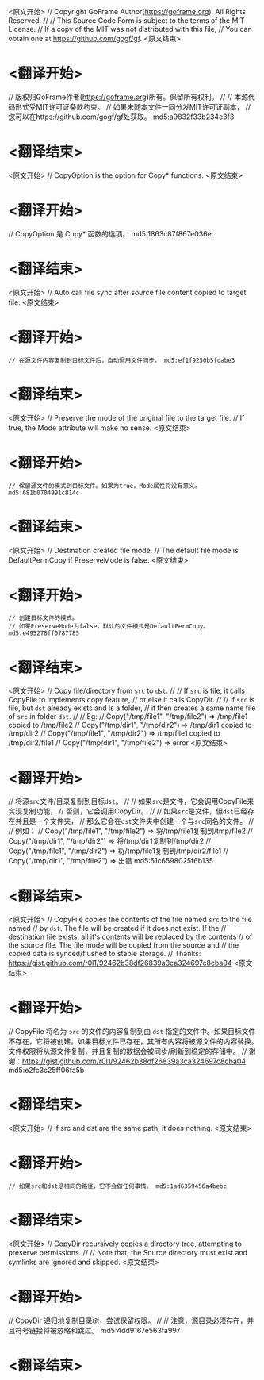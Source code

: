 
<原文开始>
// Copyright GoFrame Author(https://goframe.org). All Rights Reserved.
//
// This Source Code Form is subject to the terms of the MIT License.
// If a copy of the MIT was not distributed with this file,
// You can obtain one at https://github.com/gogf/gf.
<原文结束>

# <翻译开始>
// 版权归GoFrame作者(https://goframe.org)所有。保留所有权利。
//
// 本源代码形式受MIT许可证条款约束。
// 如果未随本文件一同分发MIT许可证副本，
// 您可以在https://github.com/gogf/gf处获取。 md5:a9832f33b234e3f3
# <翻译结束>


<原文开始>
// CopyOption is the option for Copy* functions.
<原文结束>

# <翻译开始>
// CopyOption 是 Copy* 函数的选项。 md5:1863c87f867e036e
# <翻译结束>


<原文开始>
// Auto call file sync after source file content copied to target file.
<原文结束>

# <翻译开始>
	// 在源文件内容复制到目标文件后，自动调用文件同步。 md5:ef1f9250b5fdabe3
# <翻译结束>


<原文开始>
	// Preserve the mode of the original file to the target file.
	// If true, the Mode attribute will make no sense.
<原文结束>

# <翻译开始>
	// 保留源文件的模式到目标文件。如果为true，Mode属性将没有意义。 md5:681b0704991c814c
# <翻译结束>


<原文开始>
	// Destination created file mode.
	// The default file mode is DefaultPermCopy if PreserveMode is false.
<原文结束>

# <翻译开始>
	// 创建目标文件的模式。
	// 如果PreserveMode为false，默认的文件模式是DefaultPermCopy。 md5:e495278ff0787785
# <翻译结束>


<原文开始>
// Copy file/directory from `src` to `dst`.
//
// If `src` is file, it calls CopyFile to implements copy feature,
// or else it calls CopyDir.
//
// If `src` is file, but `dst` already exists and is a folder,
// it then creates a same name file of `src` in folder `dst`.
//
// Eg:
// Copy("/tmp/file1", "/tmp/file2") => /tmp/file1 copied to /tmp/file2
// Copy("/tmp/dir1",  "/tmp/dir2")  => /tmp/dir1  copied to /tmp/dir2
// Copy("/tmp/file1", "/tmp/dir2")  => /tmp/file1 copied to /tmp/dir2/file1
// Copy("/tmp/dir1",  "/tmp/file2") => error
<原文结束>

# <翻译开始>
// 将源`src`文件/目录复制到目标`dst`。
//
// 如果`src`是文件，它会调用CopyFile来实现复制功能，
// 否则，它会调用CopyDir。
//
// 如果`src`是文件，但`dst`已经存在并且是一个文件夹，
// 那么它会在`dst`文件夹中创建一个与`src`同名的文件。
//
// 例如：
// Copy("/tmp/file1", "/tmp/file2") => 将/tmp/file1复制到/tmp/file2
// Copy("/tmp/dir1",  "/tmp/dir2")  => 将/tmp/dir1复制到/tmp/dir2
// Copy("/tmp/file1", "/tmp/dir2")  => 将/tmp/file1复制到/tmp/dir2/file1
// Copy("/tmp/dir1",  "/tmp/file2") => 出错 md5:51c6598025f6b135
# <翻译结束>


<原文开始>
// CopyFile copies the contents of the file named `src` to the file named
// by `dst`. The file will be created if it does not exist. If the
// destination file exists, all it's contents will be replaced by the contents
// of the source file. The file mode will be copied from the source and
// the copied data is synced/flushed to stable storage.
// Thanks: https://gist.github.com/r0l1/92462b38df26839a3ca324697c8cba04
<原文结束>

# <翻译开始>
// CopyFile 将名为 `src` 的文件的内容复制到由 `dst` 指定的文件中。如果目标文件不存在，它将被创建。如果目标文件已存在，其所有内容将被源文件的内容替换。文件权限将从源文件复制，并且复制的数据会被同步/刷新到稳定的存储中。
// 谢谢：https://gist.github.com/r0l1/92462b38df26839a3ca324697c8cba04 md5:e2fc3c25ff06fa5b
# <翻译结束>


<原文开始>
// If src and dst are the same path, it does nothing.
<原文结束>

# <翻译开始>
	// 如果src和dst是相同的路径，它不会做任何事情。 md5:1ad6359456a4bebc
# <翻译结束>


<原文开始>
// CopyDir recursively copies a directory tree, attempting to preserve permissions.
//
// Note that, the Source directory must exist and symlinks are ignored and skipped.
<原文结束>

# <翻译开始>
// CopyDir 递归地复制目录树，尝试保留权限。
//
// 注意，源目录必须存在，并且符号链接将被忽略和跳过。 md5:4dd9167e563fa997
# <翻译结束>

